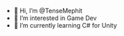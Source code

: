- 👋 Hi, I’m @TenseMephit
- 👀 I’m interested in Game Dev
- 🌱 I’m currently learning C# for Unity


<!---
TenseMephit/TenseMephit is a ✨ special ✨ repository because its `README.md` (this file) appears on your GitHub profile.
You can click the Preview link to take a look at your changes.
--->

